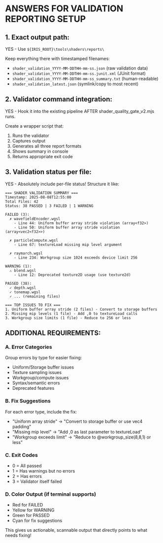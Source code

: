 # ANSWERS FOR VALIDATION REPORTING SETUP

## 1. **Exact output path**: 
YES - Use `${IRIS_ROOT}\tools\shaders\reports\`

Keep everything there with timestamped filenames:
- `shader_validation_YYYY-MM-DDTHH-mm-ss.json` (raw validation data)
- `shader_validation_YYYY-MM-DDTHH-mm-ss.junit.xml` (JUnit format)
- `shader_validation_YYYY-MM-DDTHH-mm-ss_summary.txt` (human-readable)
- `shader_validation_latest.json` (symlink/copy to most recent)

## 2. **Validator command integration**:
YES - Hook it into the existing pipeline AFTER shader_quality_gate_v2.mjs runs.

Create a wrapper script that:
1. Runs the validator
2. Captures output
3. Generates all three report formats
4. Shows summary in console
5. Returns appropriate exit code

## 3. **Validation status per file**:
YES - Absolutely include per-file status! Structure it like:

```
=== SHADER VALIDATION SUMMARY ===
Timestamp: 2025-08-08T12:55:00
Total Files: 42
Status: 38 PASSED | 3 FAILED | 1 WARNING

FAILED (3):
  ✗ wavefieldEncoder.wgsl
    - Line 44: Uniform buffer array stride violation (array<f32>)
    - Line 50: Uniform buffer array stride violation (array<vec2<f32>>)
    
  ✗ particleCompute.wgsl  
    - Line 67: textureLoad missing mip level argument
    
  ✗ raymarch.wgsl
    - Line 234: Workgroup size 1024 exceeds device limit 256

WARNING (1):
  ⚠ blend.wgsl
    - Line 12: Deprecated texture2D usage (use texture2d)

PASSED (38):
  ✓ depth.wgsl
  ✓ tonemap.wgsl
  ✓ ... (remaining files)

=== TOP ISSUES TO FIX ===
1. Uniform buffer array stride (2 files) - Convert to storage buffers
2. Missing mip levels (1 file) - Add ,0 to textureLoad calls
3. Workgroup size limits (1 file) - Reduce to 256 or less
```

## ADDITIONAL REQUIREMENTS:

### A. Error Categories
Group errors by type for easier fixing:
- Uniform/Storage buffer issues
- Texture sampling issues  
- Workgroup/compute issues
- Syntax/semantic errors
- Deprecated features

### B. Fix Suggestions
For each error type, include the fix:
- "Uniform array stride" → "Convert to storage buffer or use vec4 padding"
- "Missing mip level" → "Add ,0 as last parameter to textureLoad"
- "Workgroup exceeds limit" → "Reduce to @workgroup_size(8,8,1) or less"

### C. Exit Codes
- 0 = All passed
- 1 = Has warnings but no errors
- 2 = Has errors
- 3 = Validator itself failed

### D. Color Output (if terminal supports)
- Red for FAILED
- Yellow for WARNING  
- Green for PASSED
- Cyan for fix suggestions

This gives us actionable, scannable output that directly points to what needs fixing!
